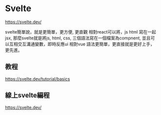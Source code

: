 # Svelte

https://svelte.dev/

svelte簡單說，就是更簡單，更方便, 更直觀
相對react可以將，js html 寫在一起jsx, 那麼svelte就是將js, html, css, 三個語法寫在一個檔案為compnent, 並且可以互相交互溝通變數，即時反應ui
相對vue 語法更簡單，更直接就是更好上手，更先進。



## 教程
https://svelte.dev/tutorial/basics


## 線上svelte編程
https://svelte.dev/